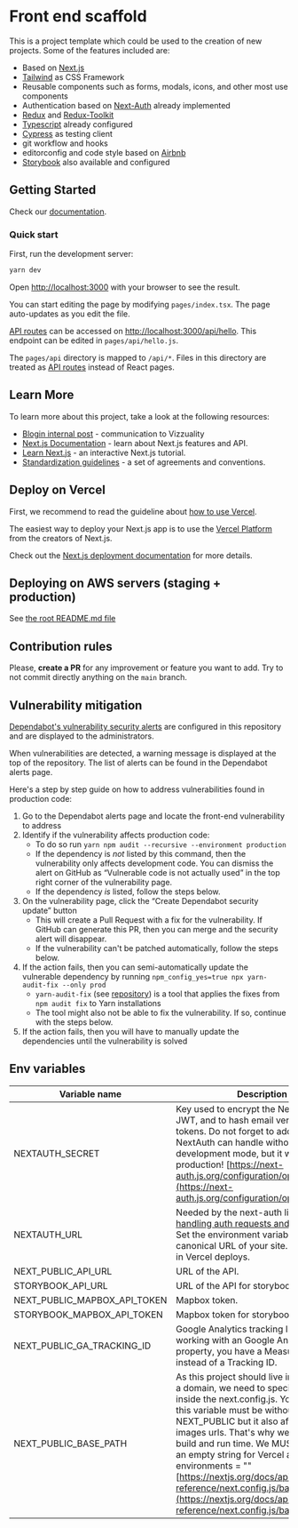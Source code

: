 # Front end scaffold

This is a project template which could be used to the creation of new projects. Some of the features included are:

- Based on [Next.js](https://nextjs.org/)
- [Tailwind](https://tailwindcss.com/) as CSS Framework
- Reusable components such as forms, modals, icons, and other most use components
- Authentication based on [Next-Auth](https://next-auth.js.org/) already implemented
- [Redux](https://redux.js.org/) and [Redux-Toolkit](https://redux-toolkit.js.org/)
- [Typescript](https://www.typescriptlang.org/) already configured
- [Cypress](https://www.cypress.io/) as testing client
- git workflow and hooks
- editorconfig and code style based on [Airbnb](https://github.com/airbnb/javascript)
- [Storybook](https://storybook.js.org/) also available and configured

## Getting Started

Check our [documentation](https://front-end-scaffold-docs.vercel.app/?path=/story/intro--page).

### Quick start

First, run the development server:

```bash
yarn dev
```

Open [http://localhost:3000](http://localhost:3000) with your browser to see the result.

You can start editing the page by modifying `pages/index.tsx`. The page auto-updates as you edit the file.

[API routes](https://nextjs.org/docs/api-routes/introduction) can be accessed on [http://localhost:3000/api/hello](http://localhost:3000/api/hello). This endpoint can be edited in `pages/api/hello.js`.

The `pages/api` directory is mapped to `/api/*`. Files in this directory are treated as [API routes](https://nextjs.org/docs/api-routes/introduction) instead of React pages.

## Learn More

To learn more about this project, take a look at the following resources:

- [Blogin internal post](https://vizzuality.blogin.co/posts/a-scaffold-to-rule-all-of-them-135768) - communication to Vizzuality
- [Next.js Documentation](https://nextjs.org/docs) - learn about Next.js features and API.
- [Learn Next.js](https://nextjs.org/learn) - an interactive Next.js tutorial.
- [Standardization guidelines](https://vizzuality.github.io/frontismos/docs/guidelines/standardization/) - a set of agreements and conventions.

## Deploy on Vercel

First, we recommend to read the guideline about [how to use Vercel](https://vizzuality.github.io/frontismos/docs/guidelines/vercel/).

The easiest way to deploy your Next.js app is to use the [Vercel Platform](https://vercel.com/new?utm_medium=default-template&filter=next.js&utm_source=create-next-app&utm_campaign=create-next-app-readme) from the creators of Next.js.

Check out the [Next.js deployment documentation](https://nextjs.org/docs/deployment) for more details.

## Deploying on AWS servers (staging + production)

See [the root README.md file](../README.md#deploying-on-aws-servers-staging--production)


## Contribution rules

Please, **create a PR** for any improvement or feature you want to add. Try to not commit directly anything on the `main` branch.

## Vulnerability mitigation

[Dependabot's vulnerability security alerts](https://docs.github.com/en/code-security/dependabot/dependabot-alerts/about-dependabot-alerts) are configured in this repository and are displayed to the administrators.

When vulnerabilities are detected, a warning message is displayed at the top of the repository. The list of alerts can be found in the Dependabot alerts page.

Here's a step by step guide on how to address vulnerabilities found in production code:

1. Go to the Dependabot alerts page and locate the front-end vulnerability to address
2. Identify if the vulnerability affects production code:
	- To do so run `yarn npm audit --recursive --environment production`
	- If the dependency is _not_ listed by this command, then the vulnerability only affects development code. You can dismiss the alert on GitHub as “Vulnerable code is not actually used” in the top right corner of the vulnerability page.
	- If the dependency _is_ listed, follow the steps below.
3. On the vulnerability page, click the “Create Dependabot security update” button
	- This will create a Pull Request with a fix for the vulnerability. If GitHub can generate this PR, then you can merge and the security alert will disappear.
	- If the vulnerability can't be patched automatically, follow the steps below.
4. If the action fails, then you can semi-automatically update the vulnerable dependency by running `npm_config_yes=true npx yarn-audit-fix --only prod`
	- `yarn-audit-fix` (see [repository](https://github.com/antongolub/yarn-audit-fix)) is a tool that applies the fixes from `npm audit fix` to Yarn installations
	- The tool might also not be able to fix the vulnerability. If so, continue with the steps below.
5. If the action fails, then you will have to manually update the dependencies until the vulnerability is solved

## Env variables


| Variable name           | Description                                                             |  Default value                      |
|-------------------------|-------------------------------------------------------------------------|------------------------------------:|
| NEXTAUTH_SECRET         |  Key used to encrypt the NextAuth.js JWT, and to hash email verification tokens. Do not forget to add a secret. NextAuth can handle without it in development mode,  but it won't in production! [https://next-auth.js.org/configuration/options#secret](https://next-auth.js.org/configuration/options#secret) |  |
| NEXTAUTH_URL            |  Needed by the next-auth library for [handling auth requests and callbacks](https://next-auth.js.org/configuration/options#nextauth_url). Set the environment variable to the canonical URL of your site. Not needed in Vercel deploys.   |  |
| NEXT_PUBLIC_API_URL  | URL of the API. | http://localhost:3000   |
| STORYBOOK_API_URL  | URL of the API for storybook. |    |
| NEXT_PUBLIC_MAPBOX_API_TOKEN  | Mapbox token. |    |
| STORYBOOK_MAPBOX_API_TOKEN  | Mapbox token for storybook. |    |
| NEXT_PUBLIC_GA_TRACKING_ID  | Google Analytics tracking ID. If you're working with an Google Analytics 4 property, you have a Measurement ID instead of a Tracking ID. |    |
| NEXT_PUBLIC_BASE_PATH  | As this project should live in a subpath of a domain, we need to specify a basePath inside the next.config.js. You may think this variable must be without the NEXT_PUBLIC but it also affects the images urls. That's why we need it at build and run time. We MUST leave it as an empty string for Vercel and local environments = "" [https://nextjs.org/docs/api-reference/next.config.js/basepath](https://nextjs.org/docs/api-reference/next.config.js/basepath)  |    |




